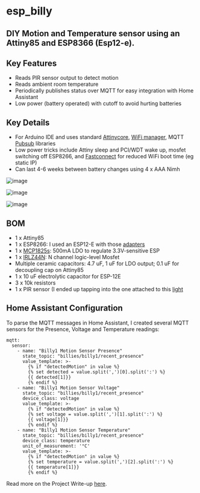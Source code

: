 # esp_billy
## DIY Motion and Temperature sensor using an Attiny85 and ESP8366 (Esp12-e).

## Key Features
 - Reads PIR sensor output to detect motion
 - Reads ambient room temperature
 - Periodically publishes status over MQTT for easy integration with Home Assistant
 - Low power (battery operated) with cutoff to avoid hurting batteries

## Key Details
 - For Arduino IDE and uses standard [Attinycore](https://github.com/SpenceKonde/ATTinyCore), [WiFi manager](https://github.com/tzapu/WiFiManager), MQTT [Pubsub](https://github.com/knolleary/pubsubclient) libraries
 - Low power tricks include Attiny sleep and PCI/WDT wake up, mosfet switching off ESP8266, and [Fastconnect](https://github.com/tzapu/WiFiManager/issues/1342) for reduced WiFi boot time (eg static IP)
 - Can last 4-6 weeks between battery changes using 4 x AAA Nimh

![image](https://github.com/smashteevee/esp_billy/assets/59382083/c5cd4e8d-7e6d-477a-ae7d-e48e43ca56c4)

![image](https://github.com/smashteevee/esp_billy/assets/59382083/f455ef61-3235-4c4a-a0f5-f1ee66d769a1)

![image](https://github.com/smashteevee/esp_billy/assets/59382083/ae7af910-5b4e-4157-b151-bab28273372f)



## BOM
  - 1 x Attiny85
  - 1 x ESP8266: I used an ESP12-E with those [adapters](https://www.iot-experiments.com/fashing-the-esp12e-with-the-breadboard-adapter/)
  - 1 x [MCP1825s](https://www.microchip.com/en-us/product/mcp1825s): 500mA LDO to regulate 3.3V-sensitive ESP
  - 1 x [IRLZ44N](https://www.infineon.com/cms/en/product/power/mosfet/n-channel/irlz44n/): N channel logic-level Mosfet
  - Multiple ceramic capacitors: 4.7 uF, 1 uF for LDO output; 0.1 uF for decoupling cap on Attiny85
  - 1 x 10 uF electrolytic capacitor for ESP-12E
  - 3 x 10k resistors
  - 1 x PIR sensor (I ended up tapping into the one attached to this [light](https://www.amazon.com/Transolid-SA9030HDALWH-Battery-Operated-Aluminum/dp/B01BBMF8R0)


## Home Assistant Configuration
To parse the MQTT messages in Home Assistant, I created several MQTT sensors for the Presence, Voltage and Temperature readings:

```
mqtt:
  sensor:
    - name: "Billy1 Motion Sensor Presence"
      state_topic: "billies/billy1/recent_presence"
      value_template: >-
        {% if "detectedMotion" in value %}
        {% set detected = value.split(',')[0].split(':') %}
        {{ detected[1]}}
        {% endif %}
    - name: "Billy1 Motion Sensor Voltage"
      state_topic: "billies/billy1/recent_presence"
      device_class: voltage
      value_template: >-
        {% if "detectedMotion" in value %}
        {% set voltage = value.split(',')[1].split(':') %}
        {{ voltage[1]}}
        {% endif %}
    - name: "Billy1 Motion Sensor Temperature"
      state_topic: "billies/billy1/recent_presence"
      device_class: temperature
      unit_of_measurement: '°C'
      value_template: >-
        {% if "detectedMotion" in value %}
        {% set temperature = value.split(',')[2].split(':') %}
        {{ temperature[1]}}
        {% endif %}
```
Read more on the Project Write-up [here](https://www.nyctinker.com/post/attiny85-projects-diy-wireless-room-sensor).
